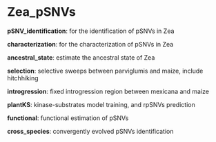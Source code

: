 # Zea_pSNVs

**pSNV_identification**: for the identification of pSNVs in Zea

**characterization**: for the characterization of pSNVs in Zea

**ancestral_state**: estimate the ancestral state of Zea

**selection**: selective sweeps between parviglumis and maize, include hitchhiking

**introgression**: fixed introgression region between mexicana and maize

**plantKS**: kinase-substrates model training, and rpSNVs prediction

**functional**: functional estimation of pSNVs

**cross_species**: convergently evolved pSNVs identification
